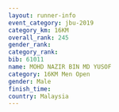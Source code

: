 ```yaml
---
layout: runner-info 
event_category: jbu-2019 
category_km: 16KM  
overall_rank: 245
gender_rank: 
category_rank: 
bib: 61011
name: MOHD NAZIR BIN MD YUSOF
category: 16KM Men Open
gender: Male
finish_time: 
country: Malaysia
---
```

